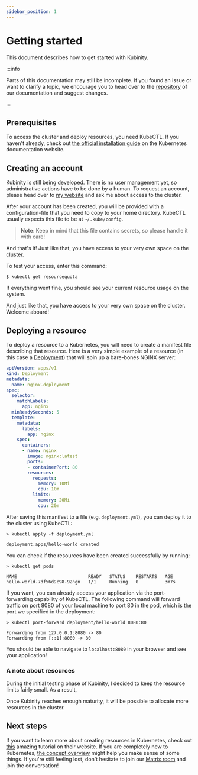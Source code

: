 ```yaml
---
sidebar_position: 1
---
```


# Getting started

This document describes how to get started with Kubinity.

:::info

Parts of this documentation may still be incomplete. If you found an issue or
want to clarify a topic, we encourage you to head over to the
[repository](https://github.com/kubinity-com/documentation) of our
documentation and suggest changes.

:::

## Prerequisites

To access the cluster and deploy resources, you need KubeCTL. If you haven't
already, check out [the official installation
guide](https://kubernetes.io/de/docs/tasks/tools/install-kubectl/) on the
Kubernetes documentation website.

## Creating an account

Kubinity is still being developed. There is no user management yet, so
administrative actions have to be done by a human. To request an account, please
head over to [my website](https://garrit.xyz/contact) and ask me about access to
the cluster.

After your account has been created, you will be provided with a
configuration-file that you need to copy to your home directory. KubeCTL usually
expects this file to be at `~/.kube/config`.

> **Note**: Keep in mind that this file contains secrets, so please
handle it with care!

And that's it! Just like that, you have access to your very own space on the
cluster.

To test your access, enter this command:

```
$ kubectl get resourcequota
```

If everything went fine, you should see your current resource usage on the
system.

And just like that, you have access to your very own space on the cluster.
Welcome aboard!

## Deploying a resource

To deploy a resource to a Kubernetes, you will need to create a manifest file
describing that resource. Here is a very simple example of a resource (in this
case a
[Deployment](https://kubernetes.io/docs/concepts/workloads/controllers/deployment/))
that will spin up a bare-bones NGINX server:

```yaml
apiVersion: apps/v1
kind: Deployment
metadata:
  name: nginx-deployment
spec:
  selector:
    matchLabels:
      app: nginx
  minReadySeconds: 5
  template:
    metadata:
      labels:
        app: nginx
    spec:
      containers:
      - name: nginx
        image: nginx:latest
        ports:
        - containerPort: 80
        resources:
          requests:
            memory: 10Mi
            cpu: 10m
          limits:
            memory: 20Mi
            cpu: 20m
```

After saving this manifest to a file (e.g. `deployment.yml`), you can deploy it
to the cluster using KubeCTL:

```
> kubectl apply -f deployment.yml

deployment.apps/hello-world created
```

You can check if the resources have been created successfully by running:

```
> kubectl get pods

NAME                           READY   STATUS    RESTARTS   AGE
hello-world-7df56d9c98-92ngn   1/1     Running   0          3m7s
```

If you want, you can already access your application via the port-forwarding
capability of KubeCTL. The following command will forward traffic on port 8080
of your local machine to port 80 in the pod, which is the port we specified in the deployment:

```
> kubectl port-forward deployment/hello-world 8080:80

Forwarding from 127.0.0.1:8080 -> 80
Forwarding from [::1]:8080 -> 80
```

You should be able to navigate to `localhost:8080` in your browser and see your
application!

### A note about resources

During the initial testing phase of Kubinity, I decided to keep the resource
limits fairly small. As a result, 

Once Kubinity reaches enough maturity, it will be possible
to allocate more resources in the cluster.

## Next steps

If you want to learn more about creating resources in Kubernetes, check out
[this](https://kubernetes.io/docs/tasks/manage-kubernetes-objects/declarative-config/)
amazing tutorial on their website. If you are completely new to Kubernetes, [the
concept overview](https://kubernetes.io/docs/concepts/) might help you make
sense of some things. If you're still feeling lost, don't hesitate to join our
[Matrix room](https://matrix.to/#/#kubinity:matrix.org) and join the
conversation!
